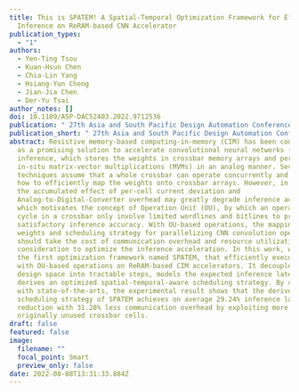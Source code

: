 ```yaml
---
title: This is SPATEM! A Spatial-Temporal Optimization Framework for Efficient
  Inference on ReRAM-based CNN Accelerator
publication_types:
  - "1"
authors:
  - Yen-Ting Tsou
  - Kuan-Hsun Chen
  - Chia-Lin Yang
  - Hsiang-Yun Cheng
  - Jian-Jia Chen
  - Der-Yu Tsai
author_notes: []
doi: 10.1109/ASP-DAC52403.2022.9712536
publication: " 27th Asia and South Pacific Design Automation Conference (ASP-DAC)"
publication_short: " 27th Asia and South Pacific Design Automation Conference (ASP-DAC)"
abstract: Resistive memory-based computing-in-memory (CIM) has been considered
  as a promising solution to accelerate convolutional neural networks (CNN)
  inference, which stores the weights in crossbar memory arrays and performs
  in-situ matrix-vector multiplications (MVMs) in an analog manner. Several
  techniques assume that a whole crossbar can operate concurrently and discuss
  how to efficiently map the weights onto crossbar arrays. However, in practice,
  the accumulated effect of per-cell current deviation and
  Analog-to-Digital-Converter overhead may greatly degrade inference accuracy,
  which motivates the concept of Operation Unit (OU), by which an operation per
  cycle in a crossbar only involve limited wordlines and bitlines to preserve
  satisfactory inference accuracy. With OU-based operations, the mapping of
  weights and scheduling strategy for parallelizing CNN convolution operations
  should take the cost of communication overhead and resource utilization into
  consideration to optimize the inference acceleration. In this work, we propose
  the first optimization framework named SPATEM, that efficiently executes MVMs
  with OU-based operations on ReRAM-based CIM accelerators. It decouples the
  design space into tractable steps, models the expected inference latency, and
  derives an optimized spatial-temporal-aware scheduling strategy. By comparing
  with state-of-the-arts, the experimental result shows that the derived
  scheduling strategy of SPATEM achieves on average 29.24% inference latency
  reduction with 31.28% less communication overhead by exploiting more
  originally unused crossbar cells.
draft: false
featured: false
image:
  filename: ""
  focal_point: Smart
  preview_only: false
date: 2022-08-08T13:31:33.884Z
---
```

